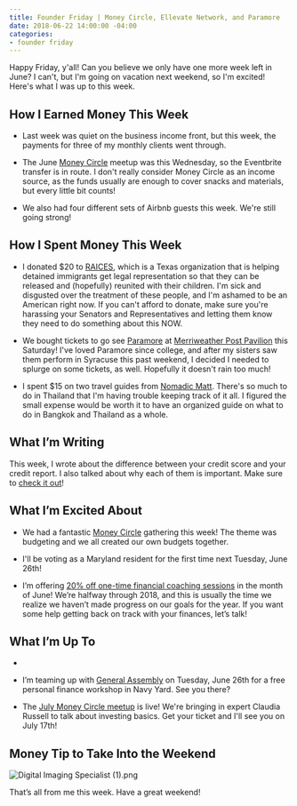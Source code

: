```yaml
---
title: Founder Friday | Money Circle, Ellevate Network, and Paramore
date: 2018-06-22 14:00:00 -04:00
categories:
- founder friday
---
```


Happy Friday, y'all! Can you believe we only have one more week left in June? I can't, but I'm going on vacation next weekend, so I'm excited! Here's what I was up to this week.

## **How I Earned Money This Week**

* Last week was quiet on the business income front, but this week, the payments for three of my monthly clients went through.

* The June [Money Circle](https://www.maggiegermano.com/moneycircle/) meetup was this Wednesday, so the Eventbrite transfer is in route. I don't really consider Money Circle as an income source, as the funds usually are enough to cover snacks and materials, but every little bit counts!

* We also had four different sets of Airbnb guests this week. We're still going strong!

## **How I Spent Money This Week**

* I donated $20 to [RAICES](https://www.raicestexas.org/), which is a Texas organization that is helping detained immigrants get legal representation so that they can be released and (hopefully) reunited with their children. I'm sick and disgusted over the treatment of these people, and I'm ashamed to be an American right now. If you can't afford to donate, make sure you're harassing your Senators and Representatives and letting them know they need to do something about this NOW. 

* We bought tickets to go see [Paramore](http://www.paramore.net/) at [Merriweather Post Pavilion](https://www.merriweathermusic.com/) this Saturday! I've loved Paramore since college, and after my sisters saw them perform in Syracuse this past weekend, I decided I needed to splurge on some tickets, as well. Hopefully it doesn't rain too much!

* I spent $15 on two travel guides from [Nomadic Matt](https://www.nomadicmatt.com/). There's so much to do in Thailand that I'm having trouble keeping track of it all. I figured the small expense would be worth it to have an organized guide on what to do in Bangkok and Thailand as a whole.

## **What I’m Writing**

This week, I wrote about the difference between your credit score and your credit report. I also talked about why each of them is important. Make sure to [check it out](https://www.maggiegermano.com/blog/the-difference-between-your-credit-score-and-your-credit-report/)!

## **What I’m Excited About**

* We had a fantastic [Money Circle](https://www.maggiegermano.com/moneycircle/) gathering this week! The theme was budgeting and we all created our own budgets together. 

* I'll be voting as a Maryland resident for the first time next Tuesday, June 26th! 

* I’m offering [20% off one-time financial coaching sessions](https://maggiegermanofinancialcoaching.as.me/onetimediscount) in the month of June! We’re halfway through 2018, and this is usually the time we realize we haven’t made progress on our goals for the year. If you want some help getting back on track with your finances, let’s talk!

## **What I’m Up To**

* 

* I’m teaming up with [General Assembly](https://generalassemb.ly/education/mo-money-mo-worries-get-financially-savvy-in-2018/washington-dc/49127) on Tuesday, June 26th for a free personal finance workshop in Navy Yard. See you there?

* The [July Money Circle meetup](https://www.maggiegermano.com/events/investing-101/) is live! We're bringing in expert Claudia Russell to talk about investing basics. Get your ticket and I'll see you on July 17th!

## **Money Tip to Take Into the Weekend**

![Digital Imaging Specialist (1).png](/uploads/Digital%20Imaging%20Specialist%20(1).png)

That’s all from me this week. Have a great weekend!